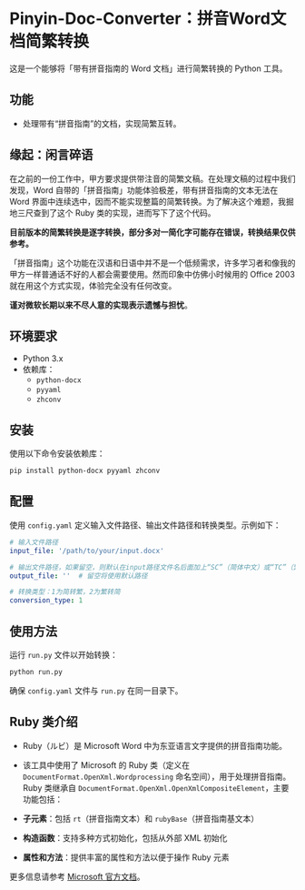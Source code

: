 # Pinyin-Doc-Converter：拼音Word文档简繁转换

这是一个能够将「带有拼音指南的 Word 文档」进行简繁转换的 Python 工具。

## 功能

- 处理带有“拼音指南”的文档，实现简繁互转。
 
## 缘起：闲言碎语

在之前的一份工作中，甲方要求提供带注音的简繁文稿。在处理文稿的过程中我们发现，Word 自带的「拼音指南」功能体验极差，带有拼音指南的文本无法在 Word 界面中连续选中，因而不能实现整篇的简繁转换。为了解决这个难题，我掘地三尺查到了这个 Ruby 类的实现，进而写下了这个代码。

**目前版本的简繁转换是逐字转换，部分多对一简化字可能存在错误，转换结果仅供参考。**

「拼音指南」这个功能在汉语和日语中并不是一个低频需求，许多学习者和像我的甲方一样普通话不好的人都会需要使用。然而印象中仿佛小时候用的 Office 2003 就在用这个方式实现，体验完全没有任何改变。

**谨对微软长期以来不尽人意的实现表示遗憾与担忧**。



## 环境要求

- Python 3.x
- 依赖库：
  - `python-docx`
  - `pyyaml`
  - `zhconv`

## 安装

使用以下命令安装依赖库：

```bash
pip install python-docx pyyaml zhconv
```

## 配置

使用 `config.yaml` 定义输入文件路径、输出文件路径和转换类型。示例如下：

```yaml
# 输入文件路径
input_file: '/path/to/your/input.docx'

# 输出文件路径，如果留空，则默认在input路径文件名后面加上“SC”（简体中文）或“TC”（繁体）作为输出路径
output_file: ''  # 留空将使用默认路径

# 转换类型：1为简转繁，2为繁转简
conversion_type: 1
```

## 使用方法

运行 `run.py` 文件以开始转换：

```bash
python run.py
```

确保 `config.yaml` 文件与 `run.py` 在同一目录下。

## Ruby 类介绍

- Ruby（ルビ）是 Microsoft Word 中为东亚语言文字提供的拼音指南功能。
- 该工具中使用了 Microsoft 的 Ruby 类（定义在 `DocumentFormat.OpenXml.Wordprocessing` 命名空间），用于处理拼音指南。Ruby 类继承自 `DocumentFormat.OpenXml.OpenXmlCompositeElement`，主要功能包括：

- **子元素**：包括 `rt`（拼音指南文本）和 `rubyBase`（拼音指南基文本）
- **构造函数**：支持多种方式初始化，包括从外部 XML 初始化
- **属性和方法**：提供丰富的属性和方法以便于操作 Ruby 元素

更多信息请参考 [Microsoft 官方文档](https://learn.microsoft.com/zh-cn/dotnet/api/documentformat.openxml.wordprocessing.ruby)。
